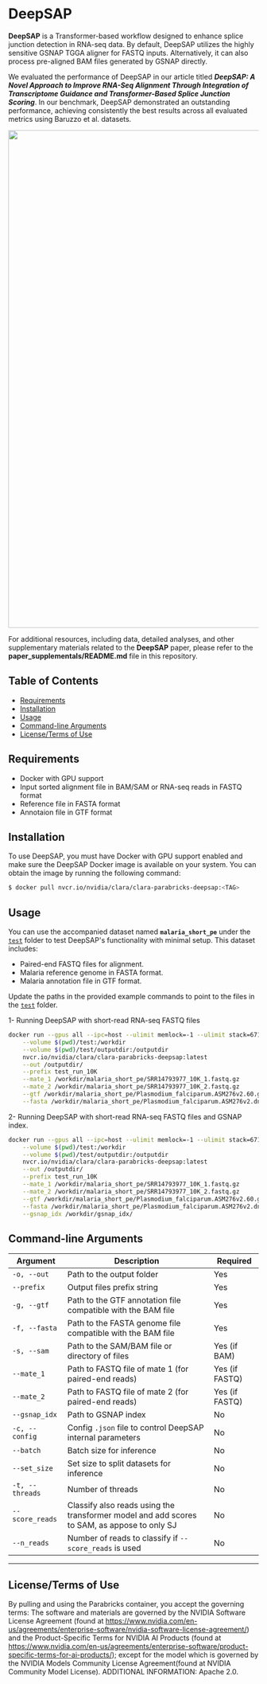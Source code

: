 # DeepSAP

**DeepSAP** is a Transformer-based workflow designed to enhance splice junction detection in RNA-seq data. By default, DeepSAP utilizes the highly sensitive GSNAP TGGA aligner for FASTQ inputs. Alternatively, it can also process pre-aligned BAM files generated by GSNAP directly. <br>

We evaluated the performance of DeepSAP in our article titled ***DeepSAP: A Novel Approach to Improve RNA-Seq Alignment Through Integration of Transcriptome Guidance and Transformer-Based Splice Junction Scoring***. In our benchmark, DeepSAP demonstrated an outstanding performance, achieving consistently the best results across all evaluated metrics using Baruzzo et al. datasets.

<img src="manuscript_data_code/Figure_3_benchmarking_data_results/All/Baruzzo_spirder_recallsVsprecision.png" width="1000">

For additional resources, including data, detailed analyses, and other supplementary materials related to the **DeepSAP** paper, please refer to the **paper_supplementals/README.md** file in this repository. 

## Table of Contents
- [Requirements](#requirements)
- [Installation](#installation)
- [Usage](#usage)
- [Command-line Arguments](#command-line-arguments)
- [License/Terms of Use](#licenseterms-of-use)

## Requirements

- Docker with GPU support
- Input sorted alignment file in BAM/SAM or RNA-seq reads in FASTQ format
- Reference file in FASTA format
- Annotaion file in GTF format

## Installation
To use DeepSAP, you must have Docker with GPU support enabled and make sure the DeepSAP Docker image is available on your system. You can obtain the image by running the following command:
```bash
$ docker pull nvcr.io/nvidia/clara/clara-parabricks-deepsap:<TAG>
```

## Usage
You can use the accompanied dataset named **`malaria_short_pe`** under the [`test`](test/) folder to test DeepSAP's functionality with minimal setup. This dataset includes:

- Paired-end FASTQ files for alignment. 
- Malaria reference genome in FASTA format.
- Malaria annotation file in GTF format.

Update the paths in the provided example commands to point to the files in the [`test`](test/) folder.


1- Running DeepSAP with short-read RNA-seq FASTQ files

```bash
docker run --gpus all --ipc=host --ulimit memlock=-1 --ulimit stack=67108864 --rm   \
    --volume $(pwd)/test:/workdir                                                   \
    --volume $(pwd)/test/outputdir:/outputdir                                       \
    nvcr.io/nvidia/clara/clara-parabricks-deepsap:latest                            \
    --out /outputdir/                                                               \
    --prefix test_run_10K                                                           \
    --mate_1 /workdir/malaria_short_pe/SRR14793977_10K_1.fastq.gz                   \
    --mate_2 /workdir/malaria_short_pe/SRR14793977_10K_2.fastq.gz                   \
    --gtf /workdir/malaria_short_pe/Plasmodium_falciparum.ASM276v2.60.gtf           \
    --fasta /workdir/malaria_short_pe/Plasmodium_falciparum.ASM276v2.dna.toplevel.fa
```

2- Running DeepSAP with short-read RNA-seq FASTQ files and GSNAP index.

```bash
docker run --gpus all --ipc=host --ulimit memlock=-1 --ulimit stack=67108864 --rm   \
    --volume $(pwd)/test:/workdir                                                   \
    --volume $(pwd)/test/outputdir:/outputdir                                       \
    nvcr.io/nvidia/clara/clara-parabricks-deepsap:latest                            \
    --out /outputdir/                                                               \
    --prefix test_run_10K                                                           \
    --mate_1 /workdir/malaria_short_pe/SRR14793977_10K_1.fastq.gz                   \
    --mate_2 /workdir/malaria_short_pe/SRR14793977_10K_2.fastq.gz                   \
    --gtf /workdir/malaria_short_pe/Plasmodium_falciparum.ASM276v2.60.gtf           \
    --fasta /workdir/malaria_short_pe/Plasmodium_falciparum.ASM276v2.dna.toplevel.fa\
    --gsnap_idx /workdir/gsnap_idx/
```

<!-- 3- Running DeepSAP with an alignment BAM file generated from short-read RNA-seq data.

```bash
$docker run --gpus all --ipc=host --ulimit memlock=-1 --ulimit stack=67108864 --rm \
    --volume $(pwd)/test:/workdir                               \
    --volume $(pwd)/test/outputdir:/outputdir                   \
    nvcr.io/nvidia/clara/clara-parabricks-deepsap:latest        \
    --out /outputdir/                                           \
    --prefix test_run                                           \
    --sam /workdir/short_read_pe_dataset/alignments.bam         \
    --fasta /workdir/short_read_pe_dataset/malaria_genome.fa    \
    --gtf /workdir/short_read_pe_dataset/malaria_annotation.gtf
``` -->

## Command-line Arguments

| Argument          | Description                                                                                          | Required       |
|-------------------|------------------------------------------------------------------------------------------------------|----------------|
| `-o, --out`       | Path to the output folder                                                                            | Yes            |
| `--prefix`        | Output files prefix string                                                                           | Yes            |
| `-g, --gtf`       | Path to the GTF annotation file compatible with the BAM file                                         | Yes            |
| `-f, --fasta`     | Path to the FASTA genome file compatible with the BAM file                                           | Yes            |
| `-s, --sam`       | Path to the SAM/BAM file or directory of files                                                       | Yes (if BAM)   |
| `--mate_1`        | Path to FASTQ file of mate 1 (for paired-end reads)                                                  | Yes (if FASTQ) |
| `--mate_2`        | Path to FASTQ file of mate 2 (for paired-end reads)                                                  | Yes (if FASTQ) |
| `--gsnap_idx`     | Path to GSNAP index                                                                                  | No             |
| `-c, --config`    | Config `.json` file to control DeepSAP internal parameters                                           | No             |
| `--batch`         | Batch size for inference                                                                             | No             |
| `--set_size`      | Set size to split datasets for inference                                                             | No             |
| `-t, --threads`   | Number of threads                                                                                    | No             |
| `--score_reads`   | Classify also reads using the transformer model and add scores to SAM, as appose to only SJ          | No             |
| `--n_reads`       | Number of reads to classify if `--score_reads` is used                                               | No             |
---


## License/Terms of Use
By pulling and using the Parabricks container, you accept the governing terms: The software and materials are governed by the NVIDIA Software License Agreement (found at https://www.nvidia.com/en-us/agreements/enterprise-software/nvidia-software-license-agreement/) and the Product-Specific Terms for NVIDIA AI Products (found at https://www.nvidia.com/en-us/agreements/enterprise-software/product-specific-terms-for-ai-products/); except for the model which is governed by the NVIDIA Models Community License Agreement(found at NVIDIA Community Model License). ADDITIONAL INFORMATION: Apache 2.0.